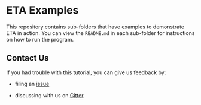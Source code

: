 # ETA Examples

This repository contains sub-folders that have examples to demonstrate ETA in action. You can view the `README.md` in each sub-folder for instructions on how to run the program.

## Contact Us

If you had trouble with this tutorial, you can give us feedback by:

- filing an [issue](https://github.com/typelead/eta-examples/issues/new)

- discussing with us on [Gitter](https://gitter.im/rahulmutt/ghcvm) 
